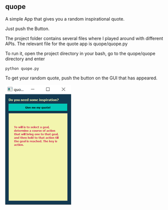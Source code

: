 ## quope

A simple App that gives you a random inspirational quote.

Just push the Button.

The project folder contains several files where I played around with different APIs.
The relevant file for the quote app is quope/quope.py

To run it, open the project directory in your bash, go to the quope/quope directory and enter

```
python quope.py
```

To get your random quote, push the button on the GUI that has appeared.

![screenshot](media/screenshot.PNG)
